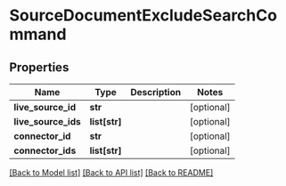 # SourceDocumentExcludeSearchCommand

## Properties
Name | Type | Description | Notes
------------ | ------------- | ------------- | -------------
**live_source_id** | **str** |  | [optional] 
**live_source_ids** | **list[str]** |  | [optional] 
**connector_id** | **str** |  | [optional] 
**connector_ids** | **list[str]** |  | [optional] 

[[Back to Model list]](../README.md#documentation-for-models) [[Back to API list]](../README.md#documentation-for-api-endpoints) [[Back to README]](../README.md)

